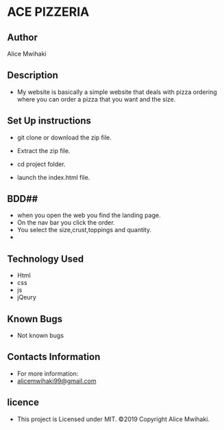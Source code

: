# ACE PIZZERIA #

## Author ##
Alice Mwihaki

## Description ##
- My website  is basically a simple website that deals with pizza ordering where you can order a pizza that you want and the size.

## Set Up instructions ##
- git clone or download the zip file.

- Extract the zip file.
- cd project folder.
- launch the index.html file.

## BDD##
- when you open the web you find the landing page.
- On the nav bar you click the order.
- You select the size,crust,toppings and quantity.
- 
## Technology Used ##
- Html
- css
- js
- jQeury

## Known Bugs ##
- Not known bugs

## Contacts Information ##
- For more information:
- alicemwihaki99@gmail.com

## licence ##
- This project is Licensed under MIT. ©2019 Copyright Alice Mwihaki.